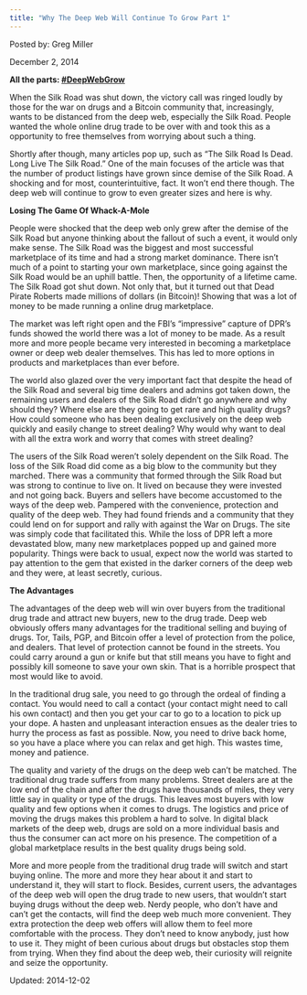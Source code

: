 ```yaml
---
title: "Why The Deep Web Will Continue To Grow Part 1"
---
```


Posted by: Greg Miller

<span>December 2, 2014</span>

<p><strong>All the parts: <a href="tag/DeepWebGrow/">#DeepWebGrow</a></strong></p>
<p>When the Silk Road was shut down, the victory call was ringed loudly by those for the war on drugs and a Bitcoin community that, increasingly, wants to be distanced from the deep web, especially the Silk Road. People wanted the whole online drug trade to be over with and took this as a opportunity to free themselves from worrying about such a thing.</p>
<p>Shortly after though, many articles pop up, such as “The Silk Road Is Dead. Long Live The Silk Road.” One of the main focuses of the article was that the number of product listings have grown since demise of the Silk Road. A shocking and for most, counterintuitive, fact. It won&#8217;t end there though. The deep web will continue to grow to even greater sizes and here is why.</p>
<p><strong>Losing The Game Of Whack-A-Mole</strong></p>
<p>People were shocked that the deep web only grew after the demise of the Silk Road but anyone thinking about the fallout of such a event, it would only make sense. The Silk Road was the biggest and most successful marketplace of its time and had a strong market dominance. There isn&#8217;t much of a point to starting your own marketplace, since going against the Silk Road would be an uphill battle. Then, the opportunity of a lifetime came. The Silk Road got shut down. Not only that, but it turned out that Dead Pirate Roberts made millions of dollars (in Bitcoin)! Showing that was a lot of money to be made running a online drug marketplace.</p>
<p>The market was left right open and the FBI&#8217;s “impressive” capture of DPR&#8217;s funds showed the world there was a lot of money to be made. As a result more and more people became very interested in becoming a marketplace owner or deep web dealer themselves. This has led to more options in products and marketplaces than ever before.</p>
<p>The world also glazed over the very important fact that despite the head of the Silk Road and several big time dealers and admins got taken down, the remaining users and dealers of the Silk Road didn&#8217;t go anywhere and why should they? Where else are they going to get rare and high quality drugs? How could someone who has been dealing exclusively on the deep web quickly and easily change to street dealing? Why would why want to deal with all the extra work and worry that comes with street dealing?</p>
<p>The users of the Silk Road weren&#8217;t solely dependent on the Silk Road. The loss of the Silk Road did come as a big blow to the community but they marched. There was a community that formed through the Silk Road but was strong to continue to live on. It lived on because they were invested and not going back. Buyers and sellers have become accustomed to the ways of the deep web. Pampered with the convenience, protection and quality of the deep web. They had found friends and a community that they could lend on for support and rally with against the War on Drugs. The site was simply code that facilitated this. While the loss of DPR left a more devastated blow, many new marketplaces popped up and gained more popularity. Things were back to usual, expect now the world was started to pay attention to the gem that existed in the darker corners of the deep web and they were, at least secretly, curious.</p>
<p><strong>The Advantages</strong></p>
<p>The advantages of the deep web will win over buyers from the traditional drug trade and attract new buyers, new to the drug trade. Deep web obviously offers many advantages for the traditional selling and buying of drugs. Tor, Tails, PGP, and Bitcoin offer a level of protection from the police, and dealers. That level of protection cannot be found in the streets. You could carry around a gun or knife but that still means you have to fight and possibly kill someone to save your own skin. That is a horrible prospect that most would like to avoid.</p>
<p>In the traditional drug sale, you need to go through the ordeal of finding a contact. You would need to call a contact (your contact might need to call his own contact) and then you get your car to go to a location to pick up your dope. A hasten and unpleasant interaction ensues as the dealer tries to hurry the process as fast as possible. Now, you need to drive back home, so you have a place where you can relax and get high. This wastes time, money and patience.</p>
<p>The quality and variety of the drugs on the deep web can&#8217;t be matched. The traditional drug trade suffers from many problems. Street dealers are at the low end of the chain and after the drugs have thousands of miles, they very little say in quality or type of the drugs. This leaves most buyers with low quality and few options when it comes to drugs. The logistics and price of moving the drugs makes this problem a hard to solve. In digital black markets of the deep web, drugs are sold on a more individual basis and thus the consumer can act more on his presence. The competition of a global marketplace results in the best quality drugs being sold.</p>
<p>More and more people from the traditional drug trade will switch and start buying online. The more and more they hear about it and start to understand it, they will start to flock. Besides, current users, the advantages of the deep web will open the drug trade to new users, that wouldn&#8217;t start buying drugs without the deep web. Nerdy people, who don&#8217;t have and can&#8217;t get the contacts, will find the deep web much more convenient. They extra protection the deep web offers will allow them to feel more comfortable with the process. They don&#8217;t need to know anybody, just how to use it. They might of been curious about drugs but obstacles stop them from trying. When they find about the deep web, their curiosity will reignite and seize the opportunity.</p>
</div>

Updated: 2014-12-02
    
